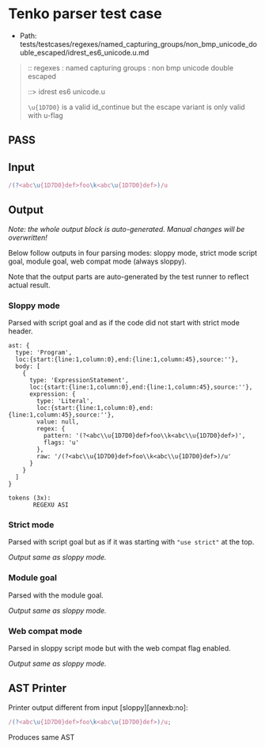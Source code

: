 # Tenko parser test case

- Path: tests/testcases/regexes/named_capturing_groups/non_bmp_unicode_double_escaped/idrest_es6_unicode.u.md

> :: regexes : named capturing groups : non bmp unicode double escaped
>
> ::> idrest es6 unicode.u
>
> `\u{1D7D0}` is a valid id_continue but the escape variant is only valid with u-flag

## PASS

## Input

`````js
/(?<abc\u{1D7D0}def>foo\k<abc\u{1D7D0}def>)/u
`````

## Output

_Note: the whole output block is auto-generated. Manual changes will be overwritten!_

Below follow outputs in four parsing modes: sloppy mode, strict mode script goal, module goal, web compat mode (always sloppy).

Note that the output parts are auto-generated by the test runner to reflect actual result.

### Sloppy mode

Parsed with script goal and as if the code did not start with strict mode header.

`````
ast: {
  type: 'Program',
  loc:{start:{line:1,column:0},end:{line:1,column:45},source:''},
  body: [
    {
      type: 'ExpressionStatement',
      loc:{start:{line:1,column:0},end:{line:1,column:45},source:''},
      expression: {
        type: 'Literal',
        loc:{start:{line:1,column:0},end:{line:1,column:45},source:''},
        value: null,
        regex: {
          pattern: '(?<abc\\u{1D7D0}def>foo\\k<abc\\u{1D7D0}def>)',
          flags: 'u'
        },
        raw: '/(?<abc\\u{1D7D0}def>foo\\k<abc\\u{1D7D0}def>)/u'
      }
    }
  ]
}

tokens (3x):
       REGEXU ASI
`````

### Strict mode

Parsed with script goal but as if it was starting with `"use strict"` at the top.

_Output same as sloppy mode._

### Module goal

Parsed with the module goal.

_Output same as sloppy mode._

### Web compat mode

Parsed in sloppy script mode but with the web compat flag enabled.

_Output same as sloppy mode._

## AST Printer

Printer output different from input [sloppy][annexb:no]:

````js
/(?<abc\u{1D7D0}def>foo\k<abc\u{1D7D0}def>)/u;
````

Produces same AST
